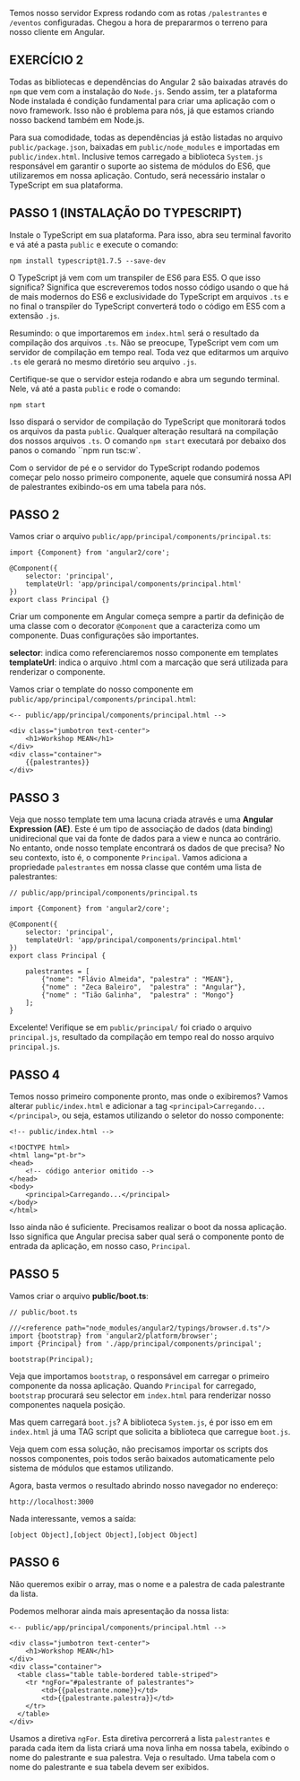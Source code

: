 Temos nosso servidor Express rodando com as rotas `/palestrantes` e `/eventos` configuradas. Chegou a hora de prepararmos o terreno para nosso cliente em Angular. 

## EXERCÍCIO 2

Todas as bibliotecas e dependências do Angular 2 são baixadas através do `npm` que vem com a instalação do `Node.js`. Sendo assim, ter a plataforma Node instalada é condição fundamental para criar uma aplicação com o novo framework. Isso não é problema para nós, já que estamos criando nosso backend também em Node.js.

Para sua comodidade, todas as dependências já estão listadas no arquivo `public/package.json`, baixadas em `public/node_modules` e importadas em `public/index.html`. Inclusive temos carregado a biblioteca `System.js` responsável em garantir o suporte ao sistema de módulos do ES6, que utilizaremos em nossa aplicação. Contudo, será necessário instalar o TypeScript em sua plataforma.

## PASSO 1 (INSTALAÇÃO DO TYPESCRIPT)

Instale o TypeScript em sua plataforma. Para isso, abra seu terminal favorito e vá até a pasta `public` e execute o comando:

```
npm install typescript@1.7.5 --save-dev
```

O TypeScript já vem com um transpiler de ES6 para ES5. O que isso significa? Significa que escreveremos todos nosso código usando o que há de mais modernos do ES6 e exclusividade do TypeScript em arquivos `.ts` e no final o transpiler do TypeScript converterá todo o código em ES5 com a extensão `.js`.

Resumindo: o que importaremos em `index.html` será o resultado da compilação dos arquivos `.ts`. Não se preocupe, TypeScript vem com um servidor de compilação em tempo real. Toda vez que editarmos um arquivo `.ts` ele gerará no mesmo diretório seu arquivo `.js`. 

Certifique-se que o servidor esteja rodando e abra um segundo terminal. Nele, vá até a pasta `public` e rode o comando:

```
npm start
```

Isso dispará o servidor de compilação do TypeScript que monitorará todos os arquivos da pasta `public`. Qualquer alteração resultará na compilação dos nossos arquivos `.ts`. O comando `npm start` executará por debaixo dos panos o comando ``npm run tsc:w`.

Com o servidor de pé e o servidor do TypeScript rodando podemos começar pelo nosso primeiro componente, aquele que consumirá nossa API de palestrantes exibindo-os em uma tabela para nós.


## PASSO 2

Vamos criar o arquivo `public/app/principal/components/principal.ts`:

```
import {Component} from 'angular2/core';

@Component({
	selector: 'principal',
	templateUrl: 'app/principal/components/principal.html'
})
export class Principal {}
```

Criar um componente em Angular começa sempre a partir da definição de uma classe com o decorator `@Component` que a caracteriza como um componente. Duas configurações são importantes.

**selector**: indica como referenciaremos nosso componente em templates
**templateUrl**: indica o arquivo .html com a marcação que será utilizada para renderizar o componente.

Vamos criar o template do nosso componente em `public/app/principal/components/principal.html`:

```
<-- public/app/principal/components/principal.html -->

<div class="jumbotron text-center">
    <h1>Workshop MEAN</h1>
</div>
<div class="container">
    {{palestrantes}}
</div>
```

## PASSO 3

Veja que nosso template tem uma lacuna criada através e uma **Angular Expression (AE)**. Este é um tipo de associação de dados (data binding) unidirecional que vai da fonte de dados para a view e nunca ao contrário. No entanto, onde nosso template encontrará os dados de que precisa? No seu contexto, isto é, o componente `Principal`. Vamos adiciona a propriedade `palestrantes` em nossa classe que contém uma lista de palestrantes:

```
// public/app/principal/components/principal.ts

import {Component} from 'angular2/core';

@Component({
	selector: 'principal',
	templateUrl: 'app/principal/components/principal.html'
})
export class Principal {
		
	palestrantes = [
		{"nome": "Flávio Almeida", "palestra" : "MEAN"},
		{"nome" : "Zeca Baleiro",  "palestra" : "Angular"},
		{"nome" : "Tião Galinha",  "palestra" : "Mongo"}
    ];
}
```

Excelente! Verifique se em `public/principal/` foi criado o arquivo `principal.js`, resultado da compilação em tempo real do nosso arquivo `principal.js`. 


## PASSO 4

Temos nosso primeiro componente pronto, mas onde o exibiremos? Vamos alterar `public/index.html` e adicionar a tag `<principal>Carregando...</principal>`, ou seja, estamos utilizando o seletor do nosso componente:

```
<!-- public/index.html -->

<!DOCTYPE html>
<html lang="pt-br">
<head>
	<!-- código anterior omitido -->
</head>
<body>
	<principal>Carregando...</principal>
</body>
</html>
```

Isso ainda não é suficiente. Precisamos realizar o boot da nossa aplicação. Isso significa que Angular precisa saber qual será o componente ponto de entrada da aplicação, em nosso caso, `Principal`. 


## PASSO 5

Vamos criar o arquivo **public/boot.ts**:

```
// public/boot.ts

///<reference path="node_modules/angular2/typings/browser.d.ts"/>
import {bootstrap} from 'angular2/platform/browser';
import {Principal} from './app/principal/components/principal';

bootstrap(Principal);
```

Veja que importamos `bootstrap`, o responsável em carregar o primeiro componente da nossa aplicação. Quando `Principal` for carregado, `bootstrap` procurará seu selector em `index.html` para renderizar nosso componentes naquela posição.

Mas quem carregará `boot.js`? A biblioteca `System.js`, é por isso em em `index.html` já uma TAG script que solicita a biblioteca que carregue `boot.js`.

Veja quem com essa solução, não precisamos importar os scripts dos nossos componentes, pois todos serão baixados automaticamente pelo sistema de módulos que estamos utilizando.

Agora, basta vermos o resultado abrindo nosso navegador no endereço:

```
http://localhost:3000
```

Nada interessante, vemos a saída:

```
[object Object],[object Object],[object Object]
```

## PASSO 6

Não queremos exibir o array, mas o nome e a palestra de cada palestrante da lista.

Podemos melhorar ainda mais apresentação da nossa lista:

```
<-- public/app/principal/components/principal.html -->

<div class="jumbotron text-center">
    <h1>Workshop MEAN</h1>
</div>
<div class="container">
  <table class="table table-bordered table-striped">
    <tr *ngFor="#palestrante of palestrantes">
        <td>{{palestrante.nome}}</td>
        <td>{{palestrante.palestra}}</td>
    </tr>
  </table>
</div>
```

Usamos a diretiva `ngFor`. Esta diretiva percorrerá a lista `palestrantes` e parada cada item da lista criará uma nova linha em nossa tabela, exibindo o nome do palestrante e sua palestra. 
Veja o resultado. Uma tabela com o nome do palestrante e sua tabela devem ser exibidos.
      
